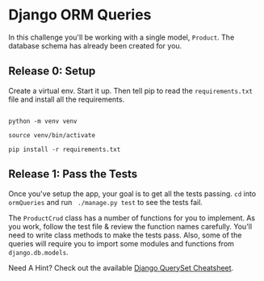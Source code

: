 # Django ORM Queries

In this challenge you'll be working with a single model, `Product`. The database schema has already been created for you.


## Release 0: Setup
Create a virtual env. Start it up. Then tell pip to read the `requirements.txt` file and install all the requirements. 

```

python -m venv venv 

source venv/bin/activate

pip install -r requirements.txt

```

## Release 1: Pass the Tests

Once you've setup the app, your goal is to get all the tests passing. `cd` into `ormQueries` and run ` ./manage.py test` to see the tests fail.  

The `ProductCrud` class has a number of functions for you to implement. As you work, follow the test file & review the function names carefully. You'll need to write class methods to make the tests pass. Also, some of the queries will require you to import some modules and functions from `django.db.models`. 


Need A Hint? Check out the available [Django QuerySet Cheatsheet](https://github.com/chrisdl/Django-QuerySet-Cheatsheet).


